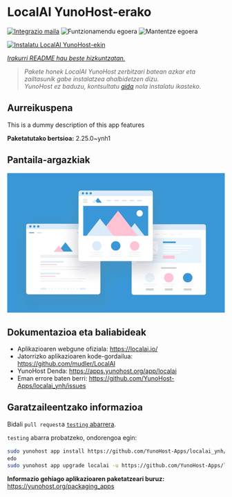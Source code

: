 <!--
Ohart ongi: README hau automatikoki sortu da <https://github.com/YunoHost/apps/tree/master/tools/readme_generator>ri esker
EZ editatu eskuz.
-->

# LocalAI YunoHost-erako

[![Integrazio maila](https://apps.yunohost.org/badge/integration/localai)](https://ci-apps.yunohost.org/ci/apps/localai/)
![Funtzionamendu egoera](https://apps.yunohost.org/badge/state/localai)
![Mantentze egoera](https://apps.yunohost.org/badge/maintained/localai)

[![Instalatu LocalAI YunoHost-ekin](https://install-app.yunohost.org/install-with-yunohost.svg)](https://install-app.yunohost.org/?app=localai)

*[Irakurri README hau beste hizkuntzatan.](./ALL_README.md)*

> *Pakete honek LocalAI YunoHost zerbitzari batean azkar eta zailtasunik gabe instalatzea ahalbidetzen dizu.*  
> *YunoHost ez baduzu, kontsultatu [gida](https://yunohost.org/install) nola instalatu ikasteko.*

## Aurreikuspena

This is a dummy description of this app features


**Paketatutako bertsioa:** 2.25.0~ynh1

## Pantaila-argazkiak

![LocalAI(r)en pantaila-argazkia](./doc/screenshots/example.jpg)

## Dokumentazioa eta baliabideak

- Aplikazioaren webgune ofiziala: <https://localai.io/>
- Jatorrizko aplikazioaren kode-gordailua: <https://github.com/mudler/LocalAI>
- YunoHost Denda: <https://apps.yunohost.org/app/localai>
- Eman errore baten berri: <https://github.com/YunoHost-Apps/localai_ynh/issues>

## Garatzaileentzako informazioa

Bidali `pull request`a [`testing` abarrera](https://github.com/YunoHost-Apps/localai_ynh/tree/testing).

`testing` abarra probatzeko, ondorengoa egin:

```bash
sudo yunohost app install https://github.com/YunoHost-Apps/localai_ynh/tree/testing --debug
edo
sudo yunohost app upgrade localai -u https://github.com/YunoHost-Apps/localai_ynh/tree/testing --debug
```

**Informazio gehiago aplikazioaren paketatzeari buruz:** <https://yunohost.org/packaging_apps>
